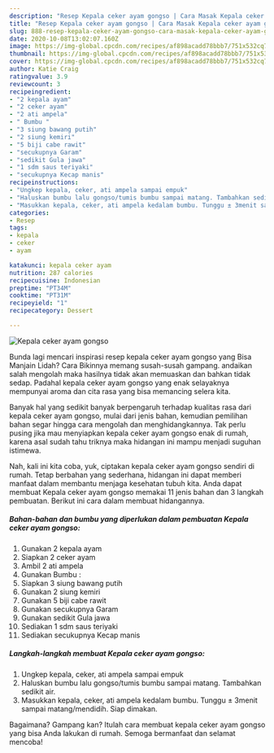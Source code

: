 ```yaml
---
description: "Resep Kepala ceker ayam gongso | Cara Masak Kepala ceker ayam gongso Yang Sempurna"
title: "Resep Kepala ceker ayam gongso | Cara Masak Kepala ceker ayam gongso Yang Sempurna"
slug: 888-resep-kepala-ceker-ayam-gongso-cara-masak-kepala-ceker-ayam-gongso-yang-sempurna
date: 2020-10-08T13:02:07.160Z
image: https://img-global.cpcdn.com/recipes/af898acadd78bbb7/751x532cq70/kepala-ceker-ayam-gongso-foto-resep-utama.jpg
thumbnail: https://img-global.cpcdn.com/recipes/af898acadd78bbb7/751x532cq70/kepala-ceker-ayam-gongso-foto-resep-utama.jpg
cover: https://img-global.cpcdn.com/recipes/af898acadd78bbb7/751x532cq70/kepala-ceker-ayam-gongso-foto-resep-utama.jpg
author: Katie Craig
ratingvalue: 3.9
reviewcount: 3
recipeingredient:
- "2 kepala ayam"
- "2 ceker ayam"
- "2 ati ampela"
- " Bumbu "
- "3 siung bawang putih"
- "2 siung kemiri"
- "5 biji cabe rawit"
- "secukupnya Garam"
- "sedikit Gula jawa"
- "1 sdm saus teriyaki"
- "secukupnya Kecap manis"
recipeinstructions:
- "Ungkep kepala, ceker, ati ampela sampai empuk"
- "Haluskan bumbu lalu gongso/tumis bumbu sampai matang. Tambahkan sedikit air."
- "Masukkan kepala, ceker, ati ampela kedalam bumbu. Tunggu ± 3menit sampai matang/mendidih. Siap dimakan."
categories:
- Resep
tags:
- kepala
- ceker
- ayam

katakunci: kepala ceker ayam 
nutrition: 287 calories
recipecuisine: Indonesian
preptime: "PT34M"
cooktime: "PT31M"
recipeyield: "1"
recipecategory: Dessert

---
```



![Kepala ceker ayam gongso](https://img-global.cpcdn.com/recipes/af898acadd78bbb7/751x532cq70/kepala-ceker-ayam-gongso-foto-resep-utama.jpg)

Bunda lagi mencari inspirasi resep kepala ceker ayam gongso yang Bisa Manjain Lidah? Cara Bikinnya memang susah-susah gampang. andaikan salah mengolah maka hasilnya tidak akan memuaskan dan bahkan tidak sedap. Padahal kepala ceker ayam gongso yang enak selayaknya mempunyai aroma dan cita rasa yang bisa memancing selera kita.



Banyak hal yang sedikit banyak berpengaruh terhadap kualitas rasa dari kepala ceker ayam gongso, mulai dari jenis bahan, kemudian pemilihan bahan segar hingga cara mengolah dan menghidangkannya. Tak perlu pusing jika mau menyiapkan kepala ceker ayam gongso enak di rumah, karena asal sudah tahu triknya maka hidangan ini mampu menjadi suguhan istimewa.


Nah, kali ini kita coba, yuk, ciptakan kepala ceker ayam gongso sendiri di rumah. Tetap berbahan yang sederhana, hidangan ini dapat memberi manfaat dalam membantu menjaga kesehatan tubuh kita. Anda dapat membuat Kepala ceker ayam gongso memakai 11 jenis bahan dan 3 langkah pembuatan. Berikut ini cara dalam membuat hidangannya.

<!--inarticleads1-->

##### Bahan-bahan dan bumbu yang diperlukan dalam pembuatan Kepala ceker ayam gongso:

1. Gunakan 2 kepala ayam
1. Siapkan 2 ceker ayam
1. Ambil 2 ati ampela
1. Gunakan  Bumbu :
1. Siapkan 3 siung bawang putih
1. Gunakan 2 siung kemiri
1. Gunakan 5 biji cabe rawit
1. Gunakan secukupnya Garam
1. Gunakan sedikit Gula jawa
1. Sediakan 1 sdm saus teriyaki
1. Sediakan secukupnya Kecap manis




<!--inarticleads2-->

##### Langkah-langkah membuat Kepala ceker ayam gongso:

1. Ungkep kepala, ceker, ati ampela sampai empuk
1. Haluskan bumbu lalu gongso/tumis bumbu sampai matang. Tambahkan sedikit air.
1. Masukkan kepala, ceker, ati ampela kedalam bumbu. Tunggu ± 3menit sampai matang/mendidih. Siap dimakan.




Bagaimana? Gampang kan? Itulah cara membuat kepala ceker ayam gongso yang bisa Anda lakukan di rumah. Semoga bermanfaat dan selamat mencoba!

